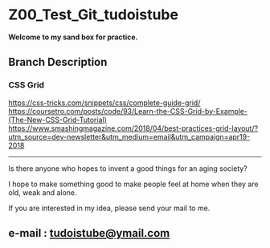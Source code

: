 # Z00_Test_Git_tudoistube

__Welcome to my sand box for practice.__

## Branch Description  

### CSS Grid
  <https://css-tricks.com/snippets/css/complete-guide-grid/>  
  <https://coursetro.com/posts/code/93/Learn-the-CSS-Grid-by-Example-(The-New-CSS-Grid-Tutorial)>  
  <https://www.smashingmagazine.com/2018/04/best-practices-grid-layout/?utm_source=dev-newsletter&utm_medium=email&utm_campaign=apr19-2018>  
   



---
Is there anyone who hopes to invent a good things for an aging society?

I hope to make something good to make people feel at home when they are old, weak and alone.

If you are interested in my idea, please send your mail to me.  

e-mail : tudoistube@ymail.com
---
